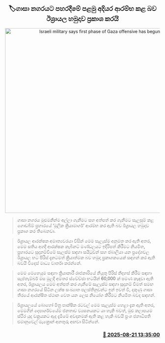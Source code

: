 <p align='center'><b><h2 align='center' title='Israeli military says first phase of Gaza offensive has begun'>🏷ගාසා නගරයට පහරදීමේ පළමු අදියර ආරම්භ කළ බව ඊශ්‍රායල හමුදාව ප්‍රකාශ කරයි</h2></b></p>
<p align='center'><img src='https://helakuru.sgp1.cdn.digitaloceanspaces.com/esana/images/lib/gaza-l.jpg' width='600' alt='Israeli military says first phase of Gaza offensive has begun'></p>

> ගාසා නගරය මුළුමනින්ම අල්ලා ගැනීමට සහ අත්පත් කර ගැනීමට සැලසුම් කළ ගොඩබිම් ප්‍රහාරයේ ‘මූලික ක්‍රියාමාර්ග’ ආරම්භ කර ඇති බව ඊශ්‍රායල හමුදාව ප්‍රකාශ කර තිබෙනවා.

> ඊශ්‍රායල ආරක්ෂක අමාත්‍යවරයා විසින් මෙම සැලැස්ම අනුමත කර ඇති අතර, මෙම සතිය අගදී ආරක්ෂක කැබිනට් මණ්ඩලයට ඉදිරිපත් කිරීමට නියමිත, ප්‍රහාරයට සූදානම්වීමේ සැලස්ම සඳහා සයිටූව්න් සහ ජබාලියා යන ප්‍රදේශවල ඊශ්‍රායල භට පිරිස් දැනටමත් ක්‍රියාත්මක බව හමුදා ප්‍රකාශකයෙක් සඳහන් කර ඇති බවයි විදෙස් මාධ්‍ය වාර්තා කරන්නේ.

> මෙම මෙහෙයුම සඳහා ක්‍රියාකාරී රාජකාරියේ නියුතු පිරිස් නිදහස් කිරීම සඳහා සැප්තැම්බර් මස මුලදී අමතර ස්වේච්ඡා භටයින් 60,000 ක් පමණ කැඳවා ඇති අතර, ඊශ්‍රායලය මෙම අත්පත් කර ගැනීමේ සැලැස්ම සඳහා සූදානම් වීමත් සමඟ ගාසා නගරයේ සිටින ලක්ෂ සංඛ්‍යාත පලස්තීනුවන්ට ඉන් ඉවත් වී, දකුණු ගාසා තීරයේ ආරක්ෂිත ස්ථාන වෙත යන ලෙස නියෝග කිරීමට නියමිත බවද සඳහන්.

> ඊශ්‍රායලයේ බොහෝ මිත්‍ර පාක්ෂික රටවල් මෙම සැලැස්ම හෙළා දැක ඇති අතර, මෙමගින් දෙපාර්ශවයේම ජනතාව ව්‍යසනයකට යා හැකි බවත්, මුළු කලාපයම ස්ථිර යුද චක්‍රයකට ඇද දැමීමේ අවදානමක් ඇති කළ හැකි බවයි ප්‍රංශ ජනාධිපති එමානුවෙල් මැක්‍රොන් අනතුරු අඟවා සිටින්නේ.



<h3 align='right'><a href='https://www.helakuru.lk/esana/p/112901/'>📅 2025-08-21 13:35:00</a></h3>
